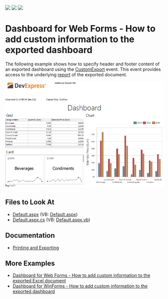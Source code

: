 <!-- default badges list -->
![](https://img.shields.io/endpoint?url=https://codecentral.devexpress.com/api/v1/VersionRange/128580420/21.2.3%2B)
[![](https://img.shields.io/badge/Open_in_DevExpress_Support_Center-FF7200?style=flat-square&logo=DevExpress&logoColor=white)](https://supportcenter.devexpress.com/ticket/details/T466585)
[![](https://img.shields.io/badge/📖_How_to_use_DevExpress_Examples-e9f6fc?style=flat-square)](https://docs.devexpress.com/GeneralInformation/403183)
<!-- default badges end -->

# Dashboard for Web Forms - How to add custom information to the exported dashboard

The following example shows how to specify header and footer content of an exported dashboard using the [CustomExport](https://docs.devexpress.com/Dashboard/DevExpress.DashboardWeb.ASPxDashboard.CustomExport) event. This event provides access to the underlying [report](https://docs.devexpress.com/XtraReports/DevExpress.XtraReports.UI.XtraReport) of the exported document.

![|](exported-dashboard.png)

## Files to Look At

* [Default.aspx](./CS/WebDashboard_CustomExport/Default.aspx) (VB: [Default.aspx](./VB/WebDashboard_CustomExport/Default.aspx))
* [Default.aspx.cs](./CS/WebDashboard_CustomExport/Default.aspx.cs) (VB: [Default.aspx.vb](./VB/WebDashboard_CustomExport/Default.aspx.vb))


## Documentation

- [Printing and Exporting](https://docs.devexpress.com/Dashboard/15181/common-features/printing-and-exporting)

## More Examples

- [Dashboard for Web Forms - How to add custom information to the exported Excel document](https://github.com/DevExpress-Examples/web-dashboard-how-to-add-custom-information-to-the-exported-excel-document-t504794)
- [Dashboard for WinForms - How to add custom information to the exported dashboard](https://github.com/DevExpress-Examples/winforms-dashboard-how-to-add-custom-information-to-the-exported-dashboard-t466558)
